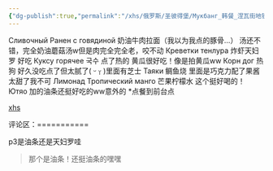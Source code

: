 ```yaml
---
{"dg-publish":true,"permalink":"/xhs/俄罗斯/圣彼得堡/Мукбанг_韩餐_涅瓦街地铁站/","tags":["rednote","圣彼得堡"],"created":"2025-03-17T22:00:05.512+08:00","updated":"2025-03-20T22:46:14.551+08:00"}
---
```


 

Сливочный Ранен с говядиной 奶油牛肉拉面（我以为我点的豚骨…） 汤还不错，完全奶油蘑菇汤w但是肉完全完全老，咬不动
Креветки тенлура 炸虾天妇罗 好吃
Куксу горячее 국수 点了热的 黄瓜很好吃！像是拍黄瓜ww
Корн дог 热狗 好久没吃点了但太腻了( ᵕ ᵕ̩̩ )里面有芝士
Таяки 鲷鱼烧 里面是巧克力配了果酱 太甜了我不可
Лимонад Тропический манго 芒果柠檬水 这个挺好喝的！
Ютяо 加的油条还挺好吃的ww意外的
*点餐到前台点

[xhs](https://www.xiaohongshu.com/explore/6526fc6a000000002301919d?xsec_token=ABC9CVa1XTbUBXNc39aKEeUKtGSohsZftz3p0A6v2UMf0=&xsec_source=pc_user)

评论区：===========

p3是油条还是天妇罗哇

> 那个是油条！还挺油条的嘿嘿